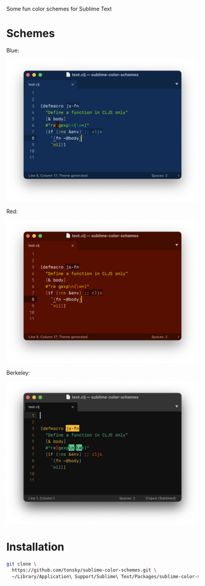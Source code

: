 Some fun color schemes for Sublime Text

# Schemes

Blue:

![](extras/blue.png)

Red:

![](extras/red.png)

Berkeley:

![](extras/berkeley.png)

# Installation

```bash
git clone \
  https://github.com/tonsky/sublime-color-schemes.git \
  ~/Library/Application\ Support/Sublime\ Text/Packages/sublime-color-schemes
```